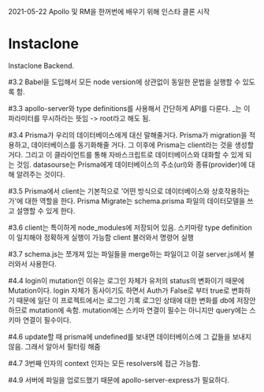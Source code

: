 2021-05-22 
Apollo 및 RM을 한꺼번에 배우기 위해 인스타 클론 시작 

# Instaclone 

Instaclone Backend. 

#3.2 Babel을 도입해서 모든 node version에 상관없이 동일한 문법을 실행할 수 있도록 함. 

#3.3 apollo-server와 type definitions를 사용해서 간단하게 API를 다룬다. 
     _는 이 파라미터를 무시하라는 뜻임 -> root라고 해도 됨. 

#3.4 Prisma가 우리의 데이터베이스에게 대신 말해줄거다. 
     Prisma가 migration을 적용하고, 데이터베이스를 동기화해줄 거다. 그 이후에 Prisma는 client라는 것을 생성할 거다. 
     그리고 이 클라이언트를 통해 자바스크립트로 데이터베이스와 대화할 수 있게 되는 것임. 
     datasourse는 Prisma에게 데이터베이스의 주소(url)와 종류(provider)에 대해 알려주는 것이다. 

#3.5 Prisma에서 client는 기본적으로 '어떤 방식으로 데이터베이스와 상호작용하는가'에 대한 역할을 한다. 
     Prisma Migrate는 schema.prisma 파일의 데이터모델을 쓰고 설명할 수 있게 한다. 

#3.6 client는 특이하게 node_modules에 저장되어 있음. 
     스키마랑 type definition이 일치해야 정확하게 실행이 가능함
     client 불러와서 명령어 실행 

#3.7 schema.js는 쪼개져 있는 파일들을 merge하는 파일이고 이걸 server.js에서 불러와서 사용한다. 

#4.4 login이 mutation인 이유는 로그인 자체가 유저의 status의 변화이기 때문에 Mutation이다. 
     login 자체가 동사이기도 하면서 Auth가 False로 부터 true로 변화하기 때문에 
     일단 이 프로젝트에서는 로그인 기록 로그인 상태에 대한 변화를 db에 저장안하므로 
     mutation에 속함. 
     mutation에는 스키마 연결이 필수는 아니지만
     query에는 스키마 연결이 필수이다. 

#4.6 update할 때 prisma에 undefined를 보내면 데이터베이스에 그 값들을 보내지 않음. 
     그래서 알아서 필터링 해줌

#4.7 3번째 인자의 context 인자는 모든 resolvers에 접근 가능함. 

#4.9 서버에 파일을 업로드했기 때문에 apollo-server-express가 필요하다. 